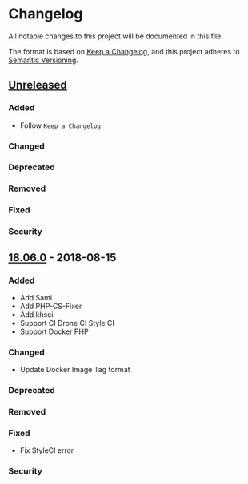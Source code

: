 # Changelog
All notable changes to this project will be documented in this file.

The format is based on [Keep a Changelog](https://keepachangelog.com/en/1.0.0/),
and this project adheres to [Semantic Versioning](https://semver.org/spec/v2.0.0.html).

## [Unreleased]
### Added
- Follow `Keep a Changelog`

### Changed

### Deprecated

### Removed

### Fixed

### Security


## [18.06.0] - 2018-08-15
### Added
- Add Sami
- Add PHP-CS-Fixer
- Add khsci
- Support CI Drone CI Style CI
- Support Docker PHP

### Changed
- Update Docker Image Tag format

### Deprecated

### Removed

### Fixed
- Fix StyleCI error

### Security

[Unreleased]: https://github.com/olivierlacan/keep-a-changelog/compare/18.06.0...HEAD
[18.06.0]: https://github.com/khs1994-docker/php-demo/tree/18.06.0
